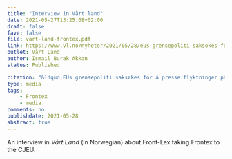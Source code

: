 ```yaml
---
title: "Interview in Vårt land"
date: 2021-05-27T13:25:08+02:00
draft: false
fave: false
file: vart-land-frontex.pdf
link: https://www.vl.no/nyheter/2021/05/28/eus-grensepoliti-saksokes-for-a-presse-flyktninger-pa-havet/
outlet: Vårt Land
author: Ismail Burak Akkan
status: Published

citation: "&ldquo;EUs grensepoliti saksøkes for å presse flyktninger på havet&rdquo;, <em>Vårt Land</em>, 28 May 2021"
type: media
tags: 
    - Frontex
    - media
comments: no
publishdate: 2021-05-28
abstract: true
---
```


An interview in *Vårt Land* (in Norwegian) about Front-Lex taking Frontex to the CJEU. 